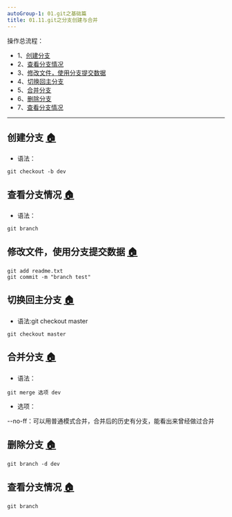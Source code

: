 ```yaml
---
autoGroup-1: 01.git之基础篇
title: 01.11.git之分支创建与合并
---
```


操作总流程：
- 1、[创建分支](#git-01)
- 2、[查看分支情况](#git-02)
- 3、[修改文件，使用分支提交数据](#git-03)
- 4、[切换回主分支](#git-04)
- 5、[合并分支](#git-05)
- 6、[删除分支](#git-06)
- 7、[查看分支情况](#git-07)

----------

## 创建分支 <a name="git-01" href="#" >:house:</a>

- 语法：

```shell
git checkout -b dev
```
## 查看分支情况 <a name="git-02" href="#" >:house:</a>

- 语法：

```shell
git branch
```
## 修改文件，使用分支提交数据 <a name="git-03" href="#" >:house:</a>

```shell
git add readme.txt
git commit -m "branch test"
```
## 切换回主分支 <a name="git-04" href="#" >:house:</a>

- 语法:git checkout master

```shell
git checkout master
```
## 合并分支 <a name="git-05" href="#" >:house:</a>

- 语法：

```shell
git merge 选项 dev
```

- 选项：

--no-ff：可以用普通模式合并，合并后的历史有分支，能看出来曾经做过合并

## 删除分支 <a name="git-06" href="#" >:house:</a>

```shell
git branch -d dev
```
## 查看分支情况 <a name="git-07" href="#" >:house:</a>

```shell
git branch
```